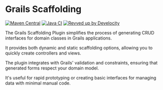 # Grails Scaffolding

[![Maven Central](https://img.shields.io/maven-central/v/org.grails.plugins/scaffolding.svg?label=Maven%20Central)](https://central.sonatype.com/artifact/org.grails.plugins/scaffolding)
[![Java CI](https://github.com/grails/scaffolding/actions/workflows/gradle.yml/badge.svg?event=push)](https://github.com/grails/scaffolding/actions/workflows/gradle.yml)
[![Revved up by Develocity](https://img.shields.io/badge/Revved%20up%20by-Develocity-06A0CE?logo=Gradle&labelColor=02303A)](https://ge.grails.org/scans)


The Grails Scaffolding Plugin simplifies the process of generating CRUD interfaces for domain classes in Grails applications.

It provides both dynamic and static scaffolding options, allowing you to quickly create controllers and views.

The plugin integrates with Grails' validation and constraints, ensuring that generated forms respect your domain model.

It's useful for rapid prototyping or creating basic interfaces for managing data with minimal manual code.

